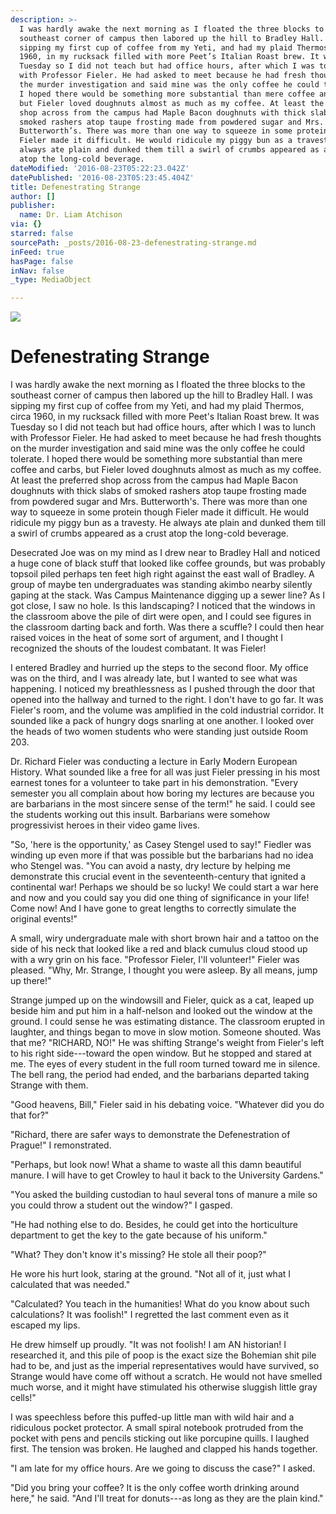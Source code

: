 ```yaml
---
description: >-
  I was hardly awake the next morning as I floated the three blocks to the
  southeast corner of campus then labored up the hill to Bradley Hall. I was
  sipping my first cup of coffee from my Yeti, and had my plaid Thermos, circa
  1960, in my rucksack filled with more Peet’s Italian Roast brew. It was
  Tuesday so I did not teach but had office hours, after which I was to lunch
  with Professor Fieler. He had asked to meet because he had fresh thoughts on
  the murder investigation and said mine was the only coffee he could tolerate.
  I hoped there would be something more substantial than mere coffee and carbs,
  but Fieler loved doughnuts almost as much as my coffee. At least the preferred
  shop across from the campus had Maple Bacon doughnuts with thick slabs of
  smoked rashers atop taupe frosting made from powdered sugar and Mrs.
  Butterworth’s. There was more than one way to squeeze in some protein though
  Fieler made it difficult. He would ridicule my piggy bun as a travesty. He
  always ate plain and dunked them till a swirl of crumbs appeared as a crust
  atop the long-cold beverage.
dateModified: '2016-08-23T05:22:23.042Z'
datePublished: '2016-08-23T05:23:45.404Z'
title: Defenestrating Strange
author: []
publisher:
  name: Dr. Liam Atchison
via: {}
starred: false
sourcePath: _posts/2016-08-23-defenestrating-strange.md
inFeed: true
hasPage: false
inNav: false
_type: MediaObject

---
```

![](https://the-grid-user-content.s3-us-west-2.amazonaws.com/de6e22ea-506c-4e05-ad57-85280f4bb87a.jpg)

# Defenestrating Strange

I was hardly awake the next morning as I floated the three blocks to the southeast corner of campus then labored up the hill to Bradley Hall. I was sipping my first cup of coffee from my Yeti, and had my plaid Thermos, circa 1960, in my rucksack filled with more Peet's Italian Roast brew. It was Tuesday so I did not teach but had office hours, after which I was to lunch with Professor Fieler. He had asked to meet because he had fresh thoughts on the murder investigation and said mine was the only coffee he could tolerate. I hoped there would be something more substantial than mere coffee and carbs, but Fieler loved doughnuts almost as much as my coffee. At least the preferred shop across from the campus had Maple Bacon doughnuts with thick slabs of smoked rashers atop taupe frosting made from powdered sugar and Mrs. Butterworth's. There was more than one way to squeeze in some protein though Fieler made it difficult. He would ridicule my piggy bun as a travesty. He always ate plain and dunked them till a swirl of crumbs appeared as a crust atop the long-cold beverage.

Desecrated Joe was on my mind as I drew near to Bradley Hall and noticed a huge cone of black stuff that looked like coffee grounds, but was probably topsoil piled perhaps ten feet high right against the east wall of Bradley. A group of maybe ten undergraduates was standing akimbo nearby silently gaping at the stack. Was Campus Maintenance digging up a sewer line? As I got close, I saw no hole. Is this landscaping? I noticed that the windows in the classroom above the pile of dirt were open, and I could see figures in the classroom darting back and forth. Was there a scuffle? I could then hear raised voices in the heat of some sort of argument, and I thought I recognized the shouts of the loudest combatant. It was Fieler!

I entered Bradley and hurried up the steps to the second floor. My office was on the third, and I was already late, but I wanted to see what was happening. I noticed my breathlessness as I pushed through the door that opened into the hallway and turned to the right. I don't have to go far. It was Fieler's room, and the volume was amplified in the cold industrial corridor. It sounded like a pack of hungry dogs snarling at one another. I looked over the heads of two women students who were standing just outside Room 203\.

Dr. Richard Fieler was conducting a lecture in Early Modern European History. What sounded like a free for all was just Fieler pressing in his most earnest tones for a volunteer to take part in his demonstration. "Every semester you all complain about how boring my lectures are because you are barbarians in the most sincere sense of the term!" he said. I could see the students working out this insult. Barbarians were somehow progressivist heroes in their video game lives.

"So, 'here is the opportunity,' as Casey Stengel used to say!" Fiedler was winding up even more if that was possible but the barbarians had no idea who Stengel was. "You can avoid a nasty, dry lecture by helping me demonstrate this crucial event in the seventeenth-century that ignited a continental war! Perhaps we should be so lucky! We could start a war here and now and you could say you did one thing of significance in your life! Come now! And I have gone to great lengths to correctly simulate the original events!"

A small, wiry undergraduate male with short brown hair and a tattoo on the side of his neck that looked like a red and black cumulus cloud stood up with a wry grin on his face. "Professor Fieler, I'll volunteer!" Fieler was pleased. "Why, Mr. Strange, I thought you were asleep. By all means, jump up there!"

Strange jumped up on the windowsill and Fieler, quick as a cat, leaped up beside him and put him in a half-nelson and looked out the window at the ground. I could sense he was estimating distance. The classroom erupted in laughter, and things began to move in slow motion. Someone shouted. Was that me? "RICHARD, NO!" He was shifting Strange's weight from Fieler's left to his right side---toward the open window. But he stopped and stared at me. The eyes of every student in the full room turned toward me in silence. The bell rang, the period had ended, and the barbarians departed taking Strange with them.

"Good heavens, Bill," Fieler said in his debating voice. "Whatever did you do that for?"

"Richard, there are safer ways to demonstrate the Defenestration of Prague!" I remonstrated.

"Perhaps, but look now! What a shame to waste all this damn beautiful manure. I will have to get Crowley to haul it back to the University Gardens."

"You asked the building custodian to haul several tons of manure a mile so you could throw a student out the window?" I gasped.

"He had nothing else to do. Besides, he could get into the horticulture department to get the key to the gate because of his uniform."

"What? They don't know it's missing? He stole all their poop?"

He wore his hurt look, staring at the ground. "Not all of it, just what I calculated that was needed."

"Calculated? You teach in the humanities! What do you know about such calculations? It was foolish!" I regretted the last comment even as it escaped my lips.

He drew himself up proudly. "It was not foolish! I am AN historian! I researched it, and this pile of poop is the exact size the Bohemian shit pile had to be, and just as the imperial representatives would have survived, so Strange would have come off without a scratch. He would not have smelled much worse, and it might have stimulated his otherwise sluggish little gray cells!"

I was speechless before this puffed-up little man with wild hair and a ridiculous pocket protector. A small spiral notebook protruded from the pocket with pens and pencils sticking out like porcupine quills. I laughed first. The tension was broken. He laughed and clapped his hands together.

"I am late for my office hours. Are we going to discuss the case?" I asked.

"Did you bring your coffee? It is the only coffee worth drinking around here," he said. "And I'll treat for donuts---as long as they are the plain kind."